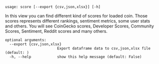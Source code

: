 ```
usage: score [--export {csv,json,xlsx}] [-h]
```

In this view you can find different kind of scores for loaded coin. Those scores represents different rankings, sentiment metrics, some user stats
and others. You will see CoinGecko scores, Developer Scores, Community Scores, Sentiment, Reddit scores and many others.

```
optional arguments:
  --export {csv,json,xlsx}
                        Export dataframe data to csv,json,xlsx file (default: )
  -h, --help            show this help message (default: False)
```
